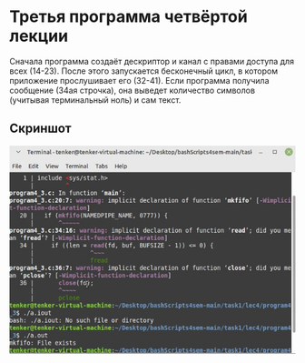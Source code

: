 # Третья программа четвёртой лекции

Сначала программа создаёт дескриптор и канал с правами доступа для всех (14-23). После этого запускается бесконечный цикл, в котором приложение прослушивает его (32-41).
Если программа получила сообщение (34ая строчка), она выведет количество символов (учитывая терминальный ноль) и сам текст.

## Скриншот
<img src="https://github.com/tenker01/OS_4/blob/main/Screenshots/6.jpg">

